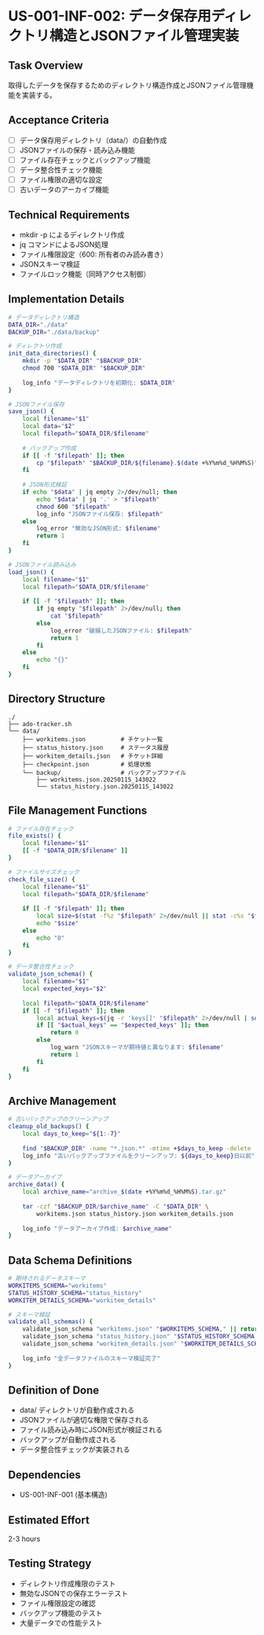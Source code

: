 # US-001-INF-002: データ保存用ディレクトリ構造とJSONファイル管理実装

## Task Overview
取得したデータを保存するためのディレクトリ構造作成とJSONファイル管理機能を実装する。

## Acceptance Criteria
- [ ] データ保存用ディレクトリ（data/）の自動作成
- [ ] JSONファイルの保存・読み込み機能
- [ ] ファイル存在チェックとバックアップ機能
- [ ] データ整合性チェック機能
- [ ] ファイル権限の適切な設定
- [ ] 古いデータのアーカイブ機能

## Technical Requirements
- mkdir -p によるディレクトリ作成
- jq コマンドによるJSON処理
- ファイル権限設定（600: 所有者のみ読み書き）
- JSONスキーマ検証
- ファイルロック機能（同時アクセス制御）

## Implementation Details
```bash
# データディレクトリ構造
DATA_DIR="./data"
BACKUP_DIR="./data/backup"

# ディレクトリ作成
init_data_directories() {
    mkdir -p "$DATA_DIR" "$BACKUP_DIR"
    chmod 700 "$DATA_DIR" "$BACKUP_DIR"
    
    log_info "データディレクトリを初期化: $DATA_DIR"
}

# JSONファイル保存
save_json() {
    local filename="$1"
    local data="$2"
    local filepath="$DATA_DIR/$filename"
    
    # バックアップ作成
    if [[ -f "$filepath" ]]; then
        cp "$filepath" "$BACKUP_DIR/${filename}.$(date +%Y%m%d_%H%M%S)"
    fi
    
    # JSON形式検証
    if echo "$data" | jq empty 2>/dev/null; then
        echo "$data" | jq '.' > "$filepath"
        chmod 600 "$filepath"
        log_info "JSONファイル保存: $filepath"
    else
        log_error "無効なJSON形式: $filename"
        return 1
    fi
}

# JSONファイル読み込み
load_json() {
    local filename="$1"
    local filepath="$DATA_DIR/$filename"
    
    if [[ -f "$filepath" ]]; then
        if jq empty "$filepath" 2>/dev/null; then
            cat "$filepath"
        else
            log_error "破損したJSONファイル: $filepath"
            return 1
        fi
    else
        echo "{}"
    fi
}
```

## Directory Structure
```
./
├── ado-tracker.sh
└── data/
    ├── workitems.json          # チケット一覧
    ├── status_history.json     # ステータス履歴
    ├── workitem_details.json   # チケット詳細
    ├── checkpoint.json         # 処理状態
    └── backup/                 # バックアップファイル
        ├── workitems.json.20250115_143022
        └── status_history.json.20250115_143022
```

## File Management Functions
```bash
# ファイル存在チェック
file_exists() {
    local filename="$1"
    [[ -f "$DATA_DIR/$filename" ]]
}

# ファイルサイズチェック
check_file_size() {
    local filename="$1"
    local filepath="$DATA_DIR/$filename"
    
    if [[ -f "$filepath" ]]; then
        local size=$(stat -f%z "$filepath" 2>/dev/null || stat -c%s "$filepath" 2>/dev/null)
        echo "$size"
    else
        echo "0"
    fi
}

# データ整合性チェック
validate_json_schema() {
    local filename="$1"
    local expected_keys="$2"
    
    local filepath="$DATA_DIR/$filename"
    if [[ -f "$filepath" ]]; then
        local actual_keys=$(jq -r 'keys[]' "$filepath" 2>/dev/null | sort | tr '\n' ',')
        if [[ "$actual_keys" == "$expected_keys" ]]; then
            return 0
        else
            log_warn "JSONスキーマが期待値と異なります: $filename"
            return 1
        fi
    fi
}
```

## Archive Management
```bash
# 古いバックアップのクリーンアップ
cleanup_old_backups() {
    local days_to_keep="${1:-7}"
    
    find "$BACKUP_DIR" -name "*.json.*" -mtime +$days_to_keep -delete
    log_info "古いバックアップファイルをクリーンアップ: ${days_to_keep}日以前"
}

# データアーカイブ
archive_data() {
    local archive_name="archive_$(date +%Y%m%d_%H%M%S).tar.gz"
    
    tar -czf "$BACKUP_DIR/$archive_name" -C "$DATA_DIR" \
        workitems.json status_history.json workitem_details.json
    
    log_info "データアーカイブ作成: $archive_name"
}
```

## Data Schema Definitions
```bash
# 期待されるデータスキーマ
WORKITEMS_SCHEMA="workitems"
STATUS_HISTORY_SCHEMA="status_history" 
WORKITEM_DETAILS_SCHEMA="workitem_details"

# スキーマ検証
validate_all_schemas() {
    validate_json_schema "workitems.json" "$WORKITEMS_SCHEMA," || return 1
    validate_json_schema "status_history.json" "$STATUS_HISTORY_SCHEMA," || return 1
    validate_json_schema "workitem_details.json" "$WORKITEM_DETAILS_SCHEMA," || return 1
    
    log_info "全データファイルのスキーマ検証完了"
}
```

## Definition of Done
- data/ ディレクトリが自動作成される
- JSONファイルが適切な権限で保存される
- ファイル読み込み時にJSON形式が検証される
- バックアップが自動作成される
- データ整合性チェックが実装される

## Dependencies
- US-001-INF-001 (基本構造)

## Estimated Effort
2-3 hours

## Testing Strategy
- ディレクトリ作成権限のテスト
- 無効なJSONでの保存エラーテスト
- ファイル権限設定の確認
- バックアップ機能のテスト
- 大量データでの性能テスト